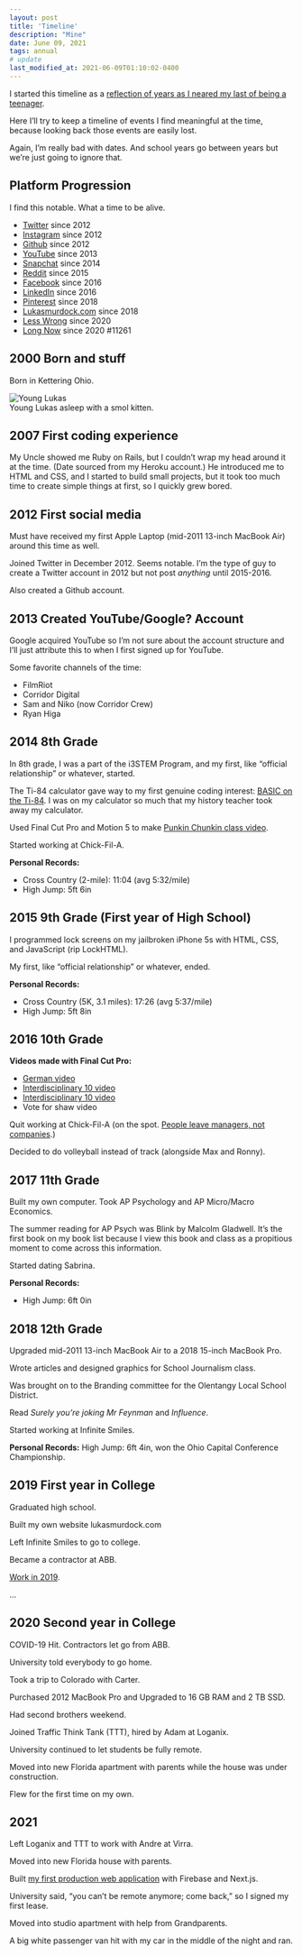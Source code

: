 ```yaml
---
layout: post
title: 'Timeline'
description: "Mine"
date: June 09, 2021
tags: annual
# update
last_modified_at: 2021-06-09T01:10:02-0400
---
```


I started this timeline as a [reflection of years as I neared my last of being a teenager](https://lukasmurdock.com/zero-through-nineteen/).

Here I’ll try to keep a timeline of events I find meaningful at the time, because looking back those events are easily lost.

Again, I’m really bad with dates. And school years go between years but we’re just going to ignore that.


## Platform Progression

I find this notable. What a time to be alive.

- [Twitter](https://twitter.com/MurdockLukas) since 2012
- [Instagram](https://www.instagram.com/lukasauras.rex/) since 2012
- [Github](https://twitter.com/MurdockLukas) since 2012
- [YouTube](https://www.youtube.com/channel/UCG8ZhvCtKlnPXkoJG2u52lw) since 2013
- [Snapchat](https://www.snapchat.com/add/rexisking7) since 2014
- [Reddit](https://www.reddit.com/user/LukasMurdock) since 2015
- [Facebook](https://www.facebook.com/lukas.rex.murdock/) since 2016
- [LinkedIn](https://www.linkedin.com/in/lukas-murdock/) since 2016
- [Pinterest](https://www.pinterest.com/murdocklukas/) since 2018
- [Lukasmurdock.com](https://lukasmurdock.com/) since 2018
- [Less Wrong](https://www.lesswrong.com/) since 2020
- [Long Now](https://longnow.org/) since 2020 #11261

## 2000 Born and stuff
Born in Kettering Ohio.

<figure style="margin: 0;">
    <img src="/images/posts/young_lukas.JPG" alt="Young Lukas">
    <figcaption>Young Lukas asleep with a smol kitten.</figcaption>
</figure>

## 2007 First coding experience
My Uncle showed me Ruby on Rails, but I couldn’t wrap my head around it at the time. (Date sourced from my Heroku account.) He introduced me to HTML and CSS, and I started to build small projects, but it took too much time to create simple things at first, so I quickly grew bored.

## 2012 First social media
Must have received my first Apple Laptop (mid-2011 13-inch MacBook Air) around this time as well.

Joined Twitter in December 2012. Seems notable. I’m the type of guy to create a Twitter account in 2012 but not post _anything_ until 2015-2016.

Also created a Github account.

## 2013 Created YouTube/Google? Account
Google acquired YouTube so I’m not sure about the account structure and I’ll just attribute this to when I first signed up for YouTube.

Some favorite channels of the time:
- FilmRiot
- Corridor Digital
- Sam and Niko (now Corridor Crew)
- Ryan Higa


## 2014 8th Grade
In 8th grade, I was a part of the i3STEM Program, and my first, like “official relationship” or whatever, started.

The Ti-84 calculator gave way to my first genuine coding interest: [BASIC on the Ti-84](http://tibasicdev.wikidot.com/commands). I was on my calculator so much that my history teacher took away my calculator.

Used Final Cut Pro and Motion 5 to make [Punkin Chunkin class video](https://youtu.be/dIzMk6twmmg).

Started working at Chick-Fil-A.

**Personal Records:**
- Cross Country (2-mile): 11:04 (avg 5:32/mile)
- High Jump: 5ft 6in

## 2015 9th Grade (First year of High School)

I programmed lock screens on my jailbroken iPhone 5s with HTML, CSS, and JavaScript (rip LockHTML).

My first, like “official relationship” or whatever, ended.

**Personal Records:**
- Cross Country (5K, 3.1 miles): 17:26 (avg 5:37/mile)
- High Jump: 5ft 8in

## 2016 10th Grade

**Videos made with Final Cut Pro:**
- [German video](https://youtu.be/0-DnpiqkT6I)
- [Interdisciplinary 10 video](https://youtu.be/0-DnpiqkT6I)
- [Interdisciplinary 10 video](https://youtu.be/rf25eUj_L7o)
- Vote for shaw video

Quit working at Chick-Fil-A (on the spot. [People leave managers, not companies](https://www.intercom.com/blog/people-leave-managers-not-companies/).)

Decided to do volleyball instead of track (alongside Max and Ronny).

## 2017 11th Grade
Built my own computer. Took AP Psychology and AP Micro/Macro Economics.

The summer reading for AP Psych was Blink by Malcolm Gladwell. It’s the first book on my book list because I view this book and class as a propitious moment to come across this information.

Started dating Sabrina.

**Personal Records:**
- High Jump: 6ft 0in


## 2018 12th Grade
Upgraded mid-2011 13-inch MacBook Air to a 2018 15-inch MacBook Pro.

Wrote articles and designed graphics for School Journalism class.

Was brought on to the Branding committee for the Olentangy Local School District.

Read _Surely you’re joking Mr Feynman_ and _Influence_.

Started working at Infinite Smiles.

**Personal Records:**
High Jump: 6ft 4in, won the Ohio Capital Conference Championship.

## 2019 First year in College

Graduated high school.

Built my own website lukasmurdock.com

Left Infinite Smiles to go to college.

Became a contractor at ABB.

[Work in 2019](https://lukasmurdock.com/work-in-2019/).

…

## 2020 Second year in College

COVID-19 Hit. Contractors let go from ABB.

University told everybody to go home.

Took a trip to Colorado with Carter.

Purchased 2012 MacBook Pro and Upgraded to 16 GB RAM and 2 TB SSD.

Had second brothers weekend.

Joined Traffic Think Tank (TTT), hired by Adam at Loganix.

University continued to let students be fully remote.

Moved into new Florida apartment with parents while the house was under construction.

Flew for the first time on my own.

## 2021

Left Loganix and TTT to work with Andre at Virra.

Moved into new Florida house with parents.

Built [my first production web application](https://lukasmurdock.com/first-nextjs-app/) with Firebase and Next.js.

University said, “you can’t be remote anymore; come back,” so I signed my first lease.

Moved into studio apartment with help from Grandparents.

A big white passenger van hit with my car in the middle of the night and ran.